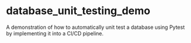 # database_unit_testing_demo
A demonstration of how to automatically unit test a database using Pytest by implementing it into a CI/CD pipeline.
